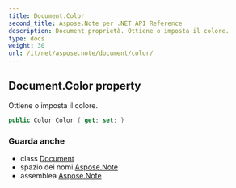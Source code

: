```yaml
---
title: Document.Color
second_title: Aspose.Note per .NET API Reference
description: Document proprietà. Ottiene o imposta il colore.
type: docs
weight: 30
url: /it/net/aspose.note/document/color/
---
```

## Document.Color property

Ottiene o imposta il colore.

```csharp
public Color Color { get; set; }
```

### Guarda anche

* class [Document](../)
* spazio dei nomi [Aspose.Note](../../document/)
* assemblea [Aspose.Note](../../../)


